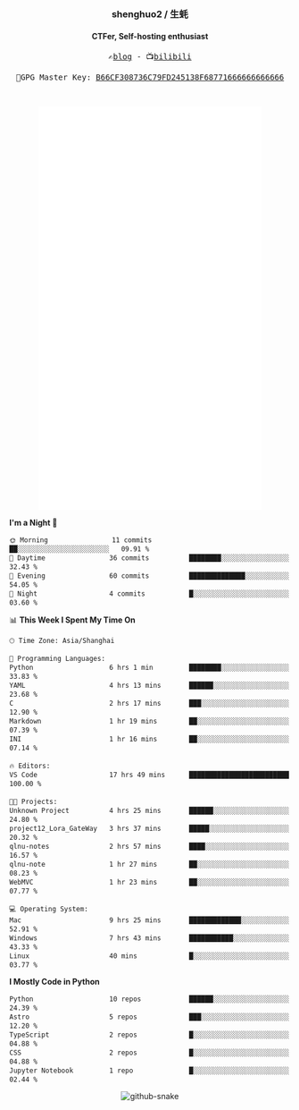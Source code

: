 <h3 align="center"> shenghuo2 / 生蚝 </h3>
<h4 align="center" >CTFer, Self-hosting enthusiast</h3>


<p align="center">
  <samp>
    ✍️<a href="https://blog.shenghuo2.top/">blog</a> -
    📺<a href="https://space.bilibili.com/85894935">bilibili</a>
  </samp>
</p>
<p align="center">
  <samp>
     🔐GPG Master Key: <a align="center" href="https://github.com/shenghuo2.gpg">B66CF308736C79FD245138F68771666666666666</a>
  </samp>
</p>
<br>
<p align="center">
  <a href="https://github.com/shenghuo2">
    <img width="400" align="top" src="https://github.com/shenghuo2/shenghuo2/blob/main/metrics.left.svg" />
  </a>
  <a href="https://github.com/shenghuo2">
    <img width="400" align="top" src="https://github.com/shenghuo2/shenghuo2/blob/main/metrics.right.svg" />
  </a>
</p>


<!--START_SECTION:waka-->
**I'm a Night 🦉** 

```text
🌞 Morning                11 commits          ██░░░░░░░░░░░░░░░░░░░░░░░   09.91 % 
🌆 Daytime                36 commits          ████████░░░░░░░░░░░░░░░░░   32.43 % 
🌃 Evening                60 commits          ██████████████░░░░░░░░░░░   54.05 % 
🌙 Night                  4 commits           █░░░░░░░░░░░░░░░░░░░░░░░░   03.60 % 
```


📊 **This Week I Spent My Time On** 

```text
🕑︎ Time Zone: Asia/Shanghai

💬 Programming Languages: 
Python                   6 hrs 1 min         ████████░░░░░░░░░░░░░░░░░   33.83 % 
YAML                     4 hrs 13 mins       ██████░░░░░░░░░░░░░░░░░░░   23.68 % 
C                        2 hrs 17 mins       ███░░░░░░░░░░░░░░░░░░░░░░   12.90 % 
Markdown                 1 hr 19 mins        ██░░░░░░░░░░░░░░░░░░░░░░░   07.39 % 
INI                      1 hr 16 mins        ██░░░░░░░░░░░░░░░░░░░░░░░   07.14 % 

🔥 Editors: 
VS Code                  17 hrs 49 mins      █████████████████████████   100.00 % 

🐱‍💻 Projects: 
Unknown Project          4 hrs 25 mins       ██████░░░░░░░░░░░░░░░░░░░   24.80 % 
project12_Lora_GateWay   3 hrs 37 mins       █████░░░░░░░░░░░░░░░░░░░░   20.32 % 
qlnu-notes               2 hrs 57 mins       ████░░░░░░░░░░░░░░░░░░░░░   16.57 % 
qlnu-note                1 hr 27 mins        ██░░░░░░░░░░░░░░░░░░░░░░░   08.23 % 
WebMVC                   1 hr 23 mins        ██░░░░░░░░░░░░░░░░░░░░░░░   07.77 % 

💻 Operating System: 
Mac                      9 hrs 25 mins       █████████████░░░░░░░░░░░░   52.91 % 
Windows                  7 hrs 43 mins       ███████████░░░░░░░░░░░░░░   43.33 % 
Linux                    40 mins             █░░░░░░░░░░░░░░░░░░░░░░░░   03.77 % 
```

**I Mostly Code in Python** 

```text
Python                   10 repos            ██████░░░░░░░░░░░░░░░░░░░   24.39 % 
Astro                    5 repos             ███░░░░░░░░░░░░░░░░░░░░░░   12.20 % 
TypeScript               2 repos             █░░░░░░░░░░░░░░░░░░░░░░░░   04.88 % 
CSS                      2 repos             █░░░░░░░░░░░░░░░░░░░░░░░░   04.88 % 
Jupyter Notebook         1 repo              █░░░░░░░░░░░░░░░░░░░░░░░░   02.44 % 
```




<!--END_SECTION:waka-->


<div align="center">
  <picture>
    <source media="(prefers-color-scheme: dark)" srcset="https://gist.githubusercontent.com/shenghuo2/bfce20b14ab0484cef03bae6e60e0b3a/raw/github-snake-dark.svg" />
    <source media="(prefers-color-scheme: light)" srcset="https://gist.githubusercontent.com/shenghuo2/bfce20b14ab0484cef03bae6e60e0b3a/raw/github-snake.svg" />
    <img alt="github-snake" src="https://gist.githubusercontent.com/shenghuo2/bfce20b14ab0484cef03bae6e60e0b3a/raw/github-snake.svg" />
  </picture>
</div>

<!--
**shenghuo2/shenghuo2** is a ✨ _special_ ✨ repository because its `README.md` (this file) appears on your GitHub profile.

Here are some ideas to get you started:

- 🔭 I’m currently working on ...
- 🌱 I’m currently learning ...
- 👯 I’m looking to collaborate on ...
- 🤔 I’m looking for help with ...
- 💬 Ask me about ...
- 📫 How to reach me: ...
- 😄 Pronouns: ...
- ⚡ Fun fact: ...
-->

